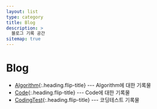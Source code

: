 ```yaml
---
layout: list
type: category
title: Blog
description: >
  블로그 기록 공간
sitemap: true
---
```


# Blog

* [Algorithm]{:.heading.flip-title} --- Algorithm에 대한 기록물
* [Code]{:.heading.flip-title} --- Code에 대한 기록물
* [CodingTest]{:.heading.flip-title} --- 코딩테스트 기록물


[Algorithm]: /algorithm/
[Code]: /code/
[CodingTest]: /codingtest/